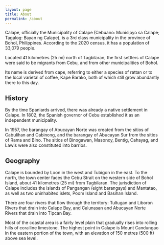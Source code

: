 ```yaml
---
layout: page
title: About
permalink: /about
---
```


Calape, officially the Municipality of Calape (Cebuano: Munisipyo sa Calape; Tagalog: Bayan ng Calape), is a 3rd class municipality in the province of Bohol, Philippines. According to the 2020 census, it has a population of 33,079 people. 

Located 41 kilometres (25 mi) north of Tagbilaran, the first settlers of Calape were said to be migrants from Cebu, and from other municipalities of Bohol.

Its name is derived from cape, referring to either a species of rattan or to the local varietal of coffee, Kape Barako, both of which still grow abundantly there to this day.

## History
By the time Spaniards arrived, there was already a native settlement in Calape. In 1802, the Spanish governor of Cebu established it as an independent municipality.

In 1957, the barangay of Abucayan Norte was created from the sitios of Cabulihan and Cabinong, and the barangay of Abucayan Sur from the sitios of Rama and Bino. The sitios of Binogawan, Masonoy, Bentig, Cahayag, and Lawis were also constituted into barrios.

## Geography

Calape is bounded by Loon in the west and Tubigon in the east. To the north, the town center faces the Cebu Strait on the western side of Bohol Island, about 41 kilometres (25 mi) from Tagbilaran. The jurisdiction of Calape includes the islands of Pangangan (eight barangays) and Mantatao, as well as two uninhabited islets, Poom Island and Basihan Island.

There are four rivers that flow through the territory: Tultugan and Liboron Rivers that drain into Calape Bay, and Calunasan and Abucayan Norte Rivers that drain into Tipcan Bay.

Most of the coastal area is a fairly level plain that gradually rises into rolling hills of coralline limestone. The highest point in Calape is Mount Candungao in the eastern portion of the town, with an elevation of 150 metres (500 ft) above sea level.
